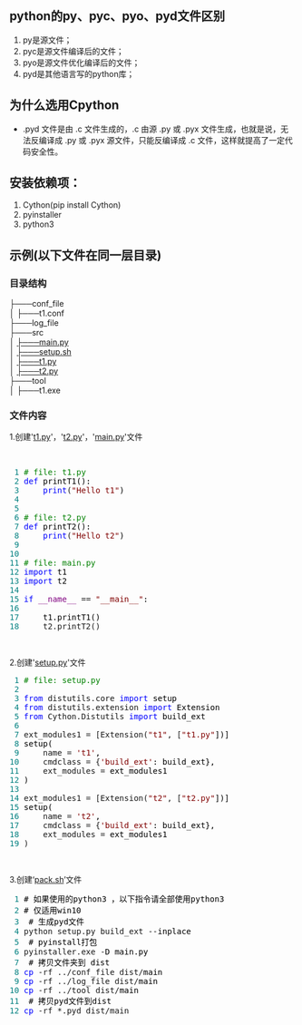 <h2 id="py文件加密打包成exe文件-python的py、pyc、pyo、pyd文件区别" class="xsj_heading_hash xsj_heading xsj_heading_h2"><span class="xsj_heading_content">python的py、pyc、pyo、pyd文件区别</span></h2>
<ol class="markdown_ol">
<li>py是源文件；</li>
<li>pyc是源文件编译后的文件；</li>
<li>pyo是源文件优化编译后的文件；</li>
<li>pyd是其他语言写的python库；</li>
</ol>
<h2 id="py文件加密打包成exe文件-为什么选用Cpython" class="xsj_heading_hash xsj_heading xsj_heading_h2"><span class="xsj_heading_content">为什么选用Cpython</span></h2>
<ul class="markdown_ul">
<li>.pyd 文件是由 .c 文件生成的，.c 由源 .py 或 .pyx 文件生成，也就是说，无法反编译成 .py 或 .pyx 源文件，只能反编译成 .c 文件，这样就提高了一定代码安全性。</li>
</ul>
<h2 id="py文件加密打包成exe文件-安装依赖项：" class="xsj_heading_hash xsj_heading xsj_heading_h2"><span class="xsj_heading_content">安装依赖项：</span></h2>
<ol class="markdown_ol">
<li>Cython(pip install Cython)</li>
<li>pyinstaller</li>
<li>python3</li>
</ol>
<h2 id="py文件加密打包成exe文件-示例(以下文件在同一层目录)" class="xsj_heading_hash xsj_heading xsj_heading_h2"><span class="xsj_heading_content">示例(以下文件在同一层目录)</span></h2>
<h3 id="py文件加密打包成exe文件-目录结构" class="xsj_heading_hash xsj_heading xsj_heading_h3"><span class="xsj_heading_content">目录结构</span></h3>
<p class="xsj_paragraph xsj_paragraph_level_0">├───conf_file<br />│ ├───t1.conf<br />├───log_file<br />├───src<br />│&nbsp;<a class="external-link" href="http://xn--main-4e2baa5t.py/" rel="nofollow">├───main.py</a><br />│&nbsp;<a class="external-link" href="http://xn--setup-309baa3w.sh/" rel="nofollow">├───setup.sh</a><br />│&nbsp;<a class="external-link" href="http://xn--t1-64waa9n.py/" rel="nofollow">├───t1.py</a><br />│&nbsp;<a class="external-link" href="http://xn--t2-64waa9n.py/" rel="nofollow">├───t2.py</a><br />├───tool<br />│ ├───t1.exe</p>
<h3 id="py文件加密打包成exe文件-文件内容" class="xsj_heading_hash xsj_heading xsj_heading_h3"><span class="xsj_heading_content">文件内容</span></h3>
<p><span class="xsj_heading_content">1.创建'<a class="external-link" href="http://t1.py/" rel="nofollow">t1.py</a>'，'<a class="external-link" href="http://t2.py/" rel="nofollow">t2.py</a>'，'<a class="external-link" href="http://main.py/" rel="nofollow">main.py</a>'文件</span></p>
<p>&nbsp;</p>
<div class="cnblogs_code">
<pre><span style="color: #008080;"> 1</span> <span style="color: #008000;">#</span><span style="color: #008000;"> file: t1.py</span>
<span style="color: #008080;"> 2</span> <span style="color: #0000ff;">def</span><span style="color: #000000;"> printT1():
</span><span style="color: #008080;"> 3</span>     <span style="color: #0000ff;">print</span>(<span style="color: #800000;">"</span><span style="color: #800000;">Hello t1</span><span style="color: #800000;">"</span><span style="color: #000000;">)
</span><span style="color: #008080;"> 4</span>     
<span style="color: #008080;"> 5</span>     
<span style="color: #008080;"> 6</span> <span style="color: #008000;">#</span><span style="color: #008000;"> file: t2.py</span>
<span style="color: #008080;"> 7</span> <span style="color: #0000ff;">def</span><span style="color: #000000;"> printT2():
</span><span style="color: #008080;"> 8</span>     <span style="color: #0000ff;">print</span>(<span style="color: #800000;">"</span><span style="color: #800000;">Hello t2</span><span style="color: #800000;">"</span><span style="color: #000000;">)
</span><span style="color: #008080;"> 9</span>     
<span style="color: #008080;">10</span>     
<span style="color: #008080;">11</span> <span style="color: #008000;">#</span><span style="color: #008000;"> file: main.py</span>
<span style="color: #008080;">12</span> <span style="color: #0000ff;">import</span><span style="color: #000000;"> t1
</span><span style="color: #008080;">13</span> <span style="color: #0000ff;">import</span><span style="color: #000000;"> t2
</span><span style="color: #008080;">14</span> 
<span style="color: #008080;">15</span> <span style="color: #0000ff;">if</span> <span style="color: #800080;">__name__</span> == <span style="color: #800000;">"</span><span style="color: #800000;">__main__</span><span style="color: #800000;">"</span><span style="color: #000000;">:
</span><span style="color: #008080;">16</span> 
<span style="color: #008080;">17</span> <span style="color: #000000;">    t1.printT1()
</span><span style="color: #008080;">18</span>     t2.printT2()</pre>
</div>
<p>&nbsp;</p>
<p>2.创建'<a class="external-link" href="http://setup.py/" rel="nofollow">setup.py</a>'文件</p>
<div class="cnblogs_code">
<pre><span style="color: #008080;"> 1</span> <span style="color: #008000;">#</span><span style="color: #008000;"> file: setup.py</span>
<span style="color: #008080;"> 2</span> 
<span style="color: #008080;"> 3</span> <span style="color: #0000ff;">from</span> distutils.core <span style="color: #0000ff;">import</span><span style="color: #000000;"> setup
</span><span style="color: #008080;"> 4</span> <span style="color: #0000ff;">from</span> distutils.extension <span style="color: #0000ff;">import</span><span style="color: #000000;"> Extension
</span><span style="color: #008080;"> 5</span> <span style="color: #0000ff;">from</span> Cython.Distutils <span style="color: #0000ff;">import</span><span style="color: #000000;"> build_ext
</span><span style="color: #008080;"> 6</span> 
<span style="color: #008080;"> 7</span> ext_modules1 = [Extension(<span style="color: #800000;">"</span><span style="color: #800000;">t1</span><span style="color: #800000;">"</span>, [<span style="color: #800000;">"</span><span style="color: #800000;">t1.py</span><span style="color: #800000;">"</span><span style="color: #000000;">])]
</span><span style="color: #008080;"> 8</span> <span style="color: #000000;">setup(
</span><span style="color: #008080;"> 9</span>     name = <span style="color: #800000;">'</span><span style="color: #800000;">t1</span><span style="color: #800000;">'</span><span style="color: #000000;">,
</span><span style="color: #008080;">10</span>     cmdclass = {<span style="color: #800000;">'</span><span style="color: #800000;">build_ext</span><span style="color: #800000;">'</span><span style="color: #000000;">: build_ext},
</span><span style="color: #008080;">11</span>     ext_modules =<span style="color: #000000;"> ext_modules1
</span><span style="color: #008080;">12</span> <span style="color: #000000;">)
</span><span style="color: #008080;">13</span> 
<span style="color: #008080;">14</span> ext_modules1 = [Extension(<span style="color: #800000;">"</span><span style="color: #800000;">t2</span><span style="color: #800000;">"</span>, [<span style="color: #800000;">"</span><span style="color: #800000;">t2.py</span><span style="color: #800000;">"</span><span style="color: #000000;">])]
</span><span style="color: #008080;">15</span> <span style="color: #000000;">setup(
</span><span style="color: #008080;">16</span>     name = <span style="color: #800000;">'</span><span style="color: #800000;">t2</span><span style="color: #800000;">'</span><span style="color: #000000;">,
</span><span style="color: #008080;">17</span>     cmdclass = {<span style="color: #800000;">'</span><span style="color: #800000;">build_ext</span><span style="color: #800000;">'</span><span style="color: #000000;">: build_ext},
</span><span style="color: #008080;">18</span>     ext_modules =<span style="color: #000000;"> ext_modules1
</span><span style="color: #008080;">19</span> )</pre>
</div>
<p>&nbsp;</p>
<p>3.创建&lsquo;<a class="external-link" href="http://pack.sh/" rel="nofollow">pack.sh</a>&rsquo;文件</p>
<div class="cnblogs_code">
<pre><span style="color: #008080;"> 1</span> <span style="color: #000000;"># 如果使用的python3 ，以下指令请全部使用python3
</span><span style="color: #008080;"> 2</span> <span style="color: #000000;"># 仅适用win10
</span><span style="color: #008080;"> 3</span> <span style="color: #000000;"> # 生成pyd文件
</span><span style="color: #008080;"> 4</span> python setup.py build_ext --<span style="color: #000000;">inplace
</span><span style="color: #008080;"> 5</span> <span style="color: #000000;"> # pyinstall打包
</span><span style="color: #008080;"> 6</span> pyinstaller.exe -<span style="color: #000000;">D main.py
</span><span style="color: #008080;"> 7</span> <span style="color: #000000;"> # 拷贝文件夹到 dist
</span><span style="color: #008080;"> 8</span> <span style="color: #0000ff;">cp</span> -rf ../conf_file dist/<span style="color: #000000;">main
</span><span style="color: #008080;"> 9</span> <span style="color: #0000ff;">cp</span> -rf ../log_file dist/<span style="color: #000000;">main
</span><span style="color: #008080;">10</span> <span style="color: #0000ff;">cp</span> -rf ../tool dist/<span style="color: #000000;">main
</span><span style="color: #008080;">11</span> <span style="color: #000000;"> # 拷贝pyd文件到dist
</span><span style="color: #008080;">12</span> <span style="color: #0000ff;">cp</span> -rf *.pyd dist/main</pre>
</div>
<p>&nbsp;</p>